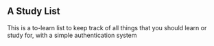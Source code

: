 ## A Study List

This is a to-learn list to keep track of all things that you should learn or study for, with a simple authentication system
